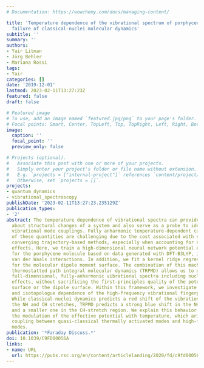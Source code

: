 ```yaml
---
# Documentation: https://wowchemy.com/docs/managing-content/

title: 'Temperature dependence of the vibrational spectrum of porphycene: a qualitative
  failure of classical-nuclei molecular dynamics'
subtitle: ''
summary: ''
authors:
- Yair Litman
- Jörg Behler
- Mariana Rossi
tags:
- Yair
categories: []
date: '2019-12-01'
lastmod: 2023-02-11T13:27:23Z
featured: false
draft: false

# Featured image
# To use, add an image named `featured.jpg/png` to your page's folder.
# Focal points: Smart, Center, TopLeft, Top, TopRight, Left, Right, BottomLeft, Bottom, BottomRight.
image:
  caption: ''
  focal_point: ''
  preview_only: false

# Projects (optional).
#   Associate this post with one or more of your projects.
#   Simply enter your project's folder or file name without extension.
#   E.g. `projects = ["internal-project"]` references `content/project/deep-learning/index.md`.
#   Otherwise, set `projects = []`.
projects: 
- quantum_dynamics
- vibrational_spectroscopy
publishDate: '2023-02-11T13:27:23.235129Z'
publication_types:
- '2'
abstract: The temperature dependence of vibrational spectra can provide information
  about structural changes of a system and also serve as a probe to identify different
  vibrational mode couplings. Fully anharmonic temperature-dependent calculations
  of these quantities are challenging due to the cost associated with statistically
  converging trajectory-based methods, especially when accounting for nuclear quantum
  effects. Here, we train a high-dimensional neural network potential energy surface
  for the porphycene molecule based on data generated with DFT-B3LYP, including pairwise
  van der Waals interactions. In addition, we fit a kernel ridge regression model
  for the molecular dipole moment surface. The combination of this machinery with
  thermostatted path integral molecular dynamics (TRPMD) allows us to obtain well-converged,
  full-dimensional, fully-anharmonic vibrational spectra including nuclear quantum
  effects, without sacrificing the first-principles quality of the potential-energy
  surface or the dipole surface. Within this framework, we investigate the temperature
  and isotopologue dependence of the high-frequency vibrational fingerprints of porphycene.
  While classical-nuclei dynamics predicts a red shift of the vibrations encompassing
  the NH and CH stretches, TRPMD predicts a strong blue shift in the NH-stretch region
  and a smaller one in the CH-stretch region. We explain this behavior by analyzing
  the modulation of the effective potential with temperature, which arises from vibrational
  coupling between quasi-classical thermally activated modes and high-frequency quantized
  modes.
publication: '*Faraday Discuss.*'
doi: 10.1039/C9FD00056A
links:
- name: URL
  url: https://pubs.rsc.org/en/content/articlelanding/2020/fd/c9fd00056a
---
```

